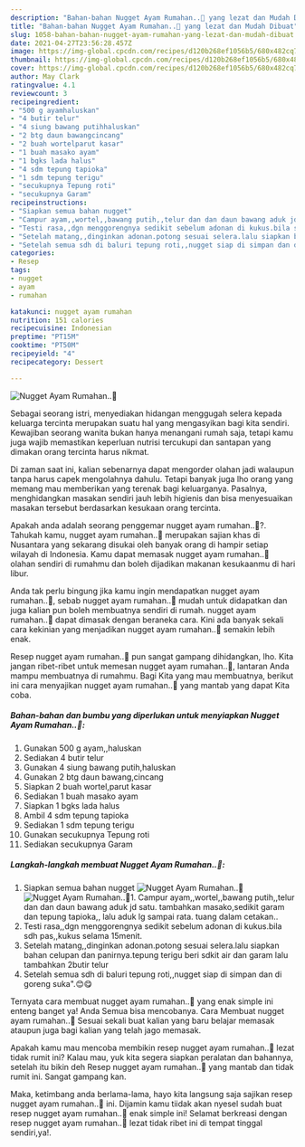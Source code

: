 ```yaml
---
description: "Bahan-bahan Nugget Ayam Rumahan..🍗 yang lezat dan Mudah Dibuat"
title: "Bahan-bahan Nugget Ayam Rumahan..🍗 yang lezat dan Mudah Dibuat"
slug: 1058-bahan-bahan-nugget-ayam-rumahan-yang-lezat-dan-mudah-dibuat
date: 2021-04-27T23:56:28.457Z
image: https://img-global.cpcdn.com/recipes/d120b268ef1056b5/680x482cq70/nugget-ayam-rumahan🍗-foto-resep-utama.jpg
thumbnail: https://img-global.cpcdn.com/recipes/d120b268ef1056b5/680x482cq70/nugget-ayam-rumahan🍗-foto-resep-utama.jpg
cover: https://img-global.cpcdn.com/recipes/d120b268ef1056b5/680x482cq70/nugget-ayam-rumahan🍗-foto-resep-utama.jpg
author: May Clark
ratingvalue: 4.1
reviewcount: 3
recipeingredient:
- "500 g ayamhaluskan"
- "4 butir telur"
- "4 siung bawang putihhaluskan"
- "2 btg daun bawangcincang"
- "2 buah wortelparut kasar"
- "1 buah masako ayam"
- "1 bgks lada halus"
- "4 sdm tepung tapioka"
- "1 sdm tepung terigu"
- "secukupnya Tepung roti"
- "secukupnya Garam"
recipeinstructions:
- "Siapkan semua bahan nugget"
- "Campur ayam,,wortel,,bawang putih,,telur dan dan daun bawang aduk jd satu. tambahkan masako,sedikit garam dan tepung tapioka,, lalu aduk lg sampai rata. tuang dalam cetakan.."
- "Testi rasa,,dgn menggorengnya sedikit sebelum adonan di kukus.bila sdh pas,,kukus selama 15menit."
- "Setelah matang,,dinginkan adonan.potong sesuai selera.lalu siapkan bahan celupan dan panirnya.tepung terigu beri sdkit air dan garam lalu tambahkan 2butir telur"
- "Setelah semua sdh di baluri tepung roti,,nugget siap di simpan dan di goreng suka&#34;.😊😋"
categories:
- Resep
tags:
- nugget
- ayam
- rumahan

katakunci: nugget ayam rumahan 
nutrition: 151 calories
recipecuisine: Indonesian
preptime: "PT15M"
cooktime: "PT50M"
recipeyield: "4"
recipecategory: Dessert

---
```



![Nugget Ayam Rumahan..🍗](https://img-global.cpcdn.com/recipes/d120b268ef1056b5/680x482cq70/nugget-ayam-rumahan🍗-foto-resep-utama.jpg)

Sebagai seorang istri, menyediakan hidangan menggugah selera kepada keluarga tercinta merupakan suatu hal yang mengasyikan bagi kita sendiri. Kewajiban seorang  wanita bukan hanya menangani rumah saja, tetapi kamu juga wajib memastikan keperluan nutrisi tercukupi dan santapan yang dimakan orang tercinta harus nikmat.

Di zaman  saat ini, kalian sebenarnya dapat mengorder olahan jadi walaupun tanpa harus capek mengolahnya dahulu. Tetapi banyak juga lho orang yang memang mau memberikan yang terenak bagi keluarganya. Pasalnya, menghidangkan masakan sendiri jauh lebih higienis dan bisa menyesuaikan masakan tersebut berdasarkan kesukaan orang tercinta. 



Apakah anda adalah seorang penggemar nugget ayam rumahan..🍗?. Tahukah kamu, nugget ayam rumahan..🍗 merupakan sajian khas di Nusantara yang sekarang disukai oleh banyak orang di hampir setiap wilayah di Indonesia. Kamu dapat memasak nugget ayam rumahan..🍗 olahan sendiri di rumahmu dan boleh dijadikan makanan kesukaanmu di hari libur.

Anda tak perlu bingung jika kamu ingin mendapatkan nugget ayam rumahan..🍗, sebab nugget ayam rumahan..🍗 mudah untuk didapatkan dan juga kalian pun boleh membuatnya sendiri di rumah. nugget ayam rumahan..🍗 dapat dimasak dengan beraneka cara. Kini ada banyak sekali cara kekinian yang menjadikan nugget ayam rumahan..🍗 semakin lebih enak.

Resep nugget ayam rumahan..🍗 pun sangat gampang dihidangkan, lho. Kita jangan ribet-ribet untuk memesan nugget ayam rumahan..🍗, lantaran Anda mampu membuatnya di rumahmu. Bagi Kita yang mau membuatnya, berikut ini cara menyajikan nugget ayam rumahan..🍗 yang mantab yang dapat Kita coba.

<!--inarticleads1-->

##### Bahan-bahan dan bumbu yang diperlukan untuk menyiapkan Nugget Ayam Rumahan..🍗:

1. Gunakan 500 g ayam,,haluskan
1. Sediakan 4 butir telur
1. Gunakan 4 siung bawang putih,haluskan
1. Gunakan 2 btg daun bawang,cincang
1. Siapkan 2 buah wortel,parut kasar
1. Sediakan 1 buah masako ayam
1. Siapkan 1 bgks lada halus
1. Ambil 4 sdm tepung tapioka
1. Sediakan 1 sdm tepung terigu
1. Gunakan secukupnya Tepung roti
1. Sediakan secukupnya Garam




<!--inarticleads2-->

##### Langkah-langkah membuat Nugget Ayam Rumahan..🍗:

1. Siapkan semua bahan nugget
<img src="https://img-global.cpcdn.com/steps/82fa425381c6e78c/160x128cq70/nugget-ayam-rumahan🍗-langkah-memasak-1-foto.jpg" alt="Nugget Ayam Rumahan..🍗"><img src="https://img-global.cpcdn.com/steps/2dfbf57bda972876/160x128cq70/nugget-ayam-rumahan🍗-langkah-memasak-1-foto.jpg" alt="Nugget Ayam Rumahan..🍗">1. Campur ayam,,wortel,,bawang putih,,telur dan dan daun bawang aduk jd satu. tambahkan masako,sedikit garam dan tepung tapioka,, lalu aduk lg sampai rata. tuang dalam cetakan..
1. Testi rasa,,dgn menggorengnya sedikit sebelum adonan di kukus.bila sdh pas,,kukus selama 15menit.
1. Setelah matang,,dinginkan adonan.potong sesuai selera.lalu siapkan bahan celupan dan panirnya.tepung terigu beri sdkit air dan garam lalu tambahkan 2butir telur
1. Setelah semua sdh di baluri tepung roti,,nugget siap di simpan dan di goreng suka&#34;.😊😋




Ternyata cara membuat nugget ayam rumahan..🍗 yang enak simple ini enteng banget ya! Anda Semua bisa mencobanya. Cara Membuat nugget ayam rumahan..🍗 Sesuai sekali buat kalian yang baru belajar memasak ataupun juga bagi kalian yang telah jago memasak.

Apakah kamu mau mencoba membikin resep nugget ayam rumahan..🍗 lezat tidak rumit ini? Kalau mau, yuk kita segera siapkan peralatan dan bahannya, setelah itu bikin deh Resep nugget ayam rumahan..🍗 yang mantab dan tidak rumit ini. Sangat gampang kan. 

Maka, ketimbang anda berlama-lama, hayo kita langsung saja sajikan resep nugget ayam rumahan..🍗 ini. Dijamin kamu tiidak akan nyesel sudah buat resep nugget ayam rumahan..🍗 enak simple ini! Selamat berkreasi dengan resep nugget ayam rumahan..🍗 lezat tidak ribet ini di tempat tinggal sendiri,ya!.

